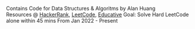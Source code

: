 Contains Code for Data Structures & Algoritms by Alan Huang  
Resources @ [HackerRank](https://www.hackerrank.com/alan_huang_2), [LeetCode](https://leetcode.com/_ahuan/), [Educative](https://www.educative.io/learn) 
Goal: Solve Hard LeetCode alone within 45 mins
From Jan 2022 - Present

